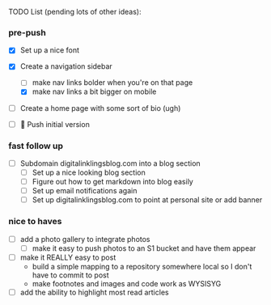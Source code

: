 TODO List (pending lots of other ideas):
### pre-push
- [x] Set up a nice font
- [x] Create a navigation sidebar
  - [ ] make nav links bolder when you're on that page
  - [x] make nav links a bit bigger on mobile
- [ ] Create a home page with some sort of bio (ugh)

- [ ] 🚢 Push initial version

### fast follow up
- [ ] Subdomain digitalinklingsblog.com into a blog section
  - [ ] Set up a nice looking blog section
  - [ ] Figure out how to get markdown into blog easily
  - [ ] Set up email notifications again
  - [ ] Set up digitalinklingsblog.com to point at personal site or add banner

### nice to haves
- [ ] add a photo gallery to integrate photos
  - [ ] make it easy to push photos to an S1 bucket and have them appear
- [ ] make it REALLY easy to post
  - build a simple mapping to a repository somewhere local so I don't have to commit to post
  - make footnotes and images and code work as WYSISYG
- [ ] add the ability to highlight most read articles
